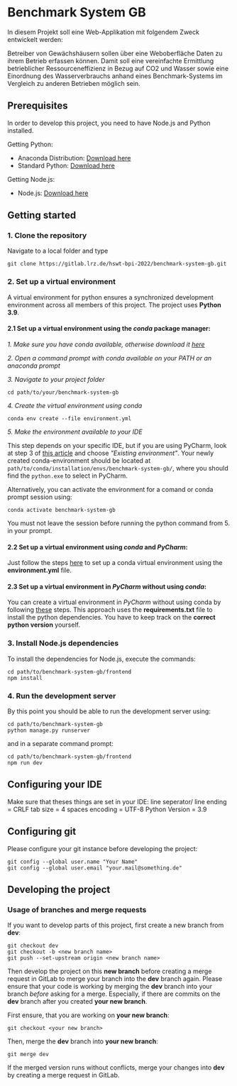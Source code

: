 # Benchmark System GB

In diesem Projekt soll eine Web-Applikation mit folgendem Zweck entwickelt werden:

Betreiber von Gewächshäusern sollen über eine Weboberfläche Daten zu ihrem Betrieb erfassen können. 
Damit soll eine vereinfachte Ermittlung betrieblicher Ressourceneffizienz in Bezug auf CO2 und Wasser 
sowie eine Einordnung des Wasserverbrauchs anhand eines Benchmark-Systems im Vergleich zu anderen Betrieben möglich sein.

## Prerequisites
In order to develop this project, you need to have Node.js and Python installed.

Getting Python:

- Anaconda Distribution: [Download here](https://docs.anaconda.com/anaconda/install/)
- Standard Python: [Download here](https://www.python.org/downloads/)

Getting Node.js:

- Node.js: [Download here](https://nodejs.org/en/download/)


## Getting started

### 1. Clone the repository

Navigate to a local folder and type

``` 
git clone https://gitlab.lrz.de/hswt-bpi-2022/benchmark-system-gb.git 
```

### 2. Set up a virtual environment

A virtual environment for python ensures a synchronized development environment 
across all members of this project. The project uses **Python 3.9**.

#### 2.1 Set up a virtual environment using the _conda_ package manager:
    
_1. Make sure you have conda available, otherwise download it [here](https://docs.conda.io/projects/conda/en/latest/user-guide/install/download.html)_

_2. Open a command prompt with conda available on your PATH or an anaconda prompt_

_3. Navigate to your project folder_

```
cd path/to/your/benchmark-system-gb
```

_4. Create the virtual environment using conda_

```
conda env create --file environment.yml
```

_5. Make the environment available to your IDE_

This step depends on your specific IDE, but if you are using PyCharm,
look at step 3 of [this article](https://www.jetbrains.com/help/pycharm/conda-support-creating-conda-virtual-environment.html#fd8e0f43)
and choose _"Existing environment"_. Your newly created conda-environment should be
located at ``path/to/conda/installation/envs/benchmark-system-gb/``, where you 
should find the ``python.exe`` to select in PyCharm.

Alternatively, you can activate the environment for a comand or conda prompt session using:

```
conda activate benchmark-system-gb
```

You must not leave the session before running the python command from 5. in your prompt.

#### 2.2 Set up a virtual environment using _conda_ and _PyCharm_:

Just follow the steps [here](https://www.jetbrains.com/help/pycharm/conda-support-creating-conda-virtual-environment.html#conda-requirements)
to set up a conda virtual environment using the **environment.yml** file.

#### 2.3 Set up a virtual environment in _PyCharm_ without using _conda_:

You can create a virtual environment in _PyCharm_ without using conda by following [these](https://www.jetbrains.com/help/pycharm/creating-virtual-environment.html#env-requirements) steps.
This approach uses the **requirements.txt** file to install the python dependencies. You have to keep 
track on the **correct python version** yourself.

### 3. Install Node.js dependencies

To install the dependencies for Node.js, execute the commands:

``` 
cd path/to/benchmark-system-gb/frontend
npm install
```

### 4. Run the development server

By this point you should be able to run the development server using:

```
cd path/to/benchmark-system-gb
python manage.py runserver
```

and in a separate command prompt:

```
cd path/to/benchmark-system-gb/frontend
npm run dev
```

## Configuring your IDE

Make sure that theses things are set in your IDE:
line seperator/ line ending = CRLF
tab size = 4 spaces
encoding = UTF-8
Python Version = 3.9

## Configuring git
    
Please configure your git instance before developing the project:

    git config --global user.name "Your Name"
    git config --global user.email "your.mail@something.de"

## Developing the project

### Usage of branches and merge requests

If you want to develop parts of this project, first create a new branch from **dev**:

    git checkout dev
    git checkout -b <new branch name>
    git push --set-upstream origin <new branch name>
    
Then develop the project on this **new branch** before creating a merge request in GitLab to merge your branch
into the **dev** branch again. Please ensure that your code is working by merging the **dev** branch into
your branch _before_ asking for a merge. Especially, if there are commits on the **dev**
branch after you created **your new branch**.

First ensure, that you are working on **your new branch**:

    git checkout <your new branch>

Then, merge the **dev** branch into **your new branch**:

    git merge dev

If the merged version runs without conflicts, merge your changes into
**dev** by creating a merge request in GitLab.
    
